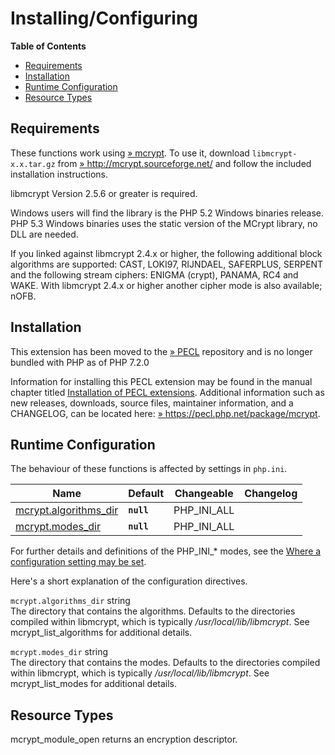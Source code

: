 Installing/Configuring
======================

**Table of Contents**

-   [Requirements](/mcrypt/setup.html#Requirements)
-   [Installation](/mcrypt/setup.html#Installation)
-   [Runtime Configuration](/mcrypt/setup.html#Runtime%20Configuration)
-   [Resource Types](/mcrypt/setup.html#Resource%20Types)

Requirements
------------

These functions work using
<a href="http://mcrypt.sourceforge.net/" class="link external">» mcrypt</a>.
To use it, download `libmcrypt-x.x.tar.gz` from
<a href="http://mcrypt.sourceforge.net/" class="link external">» http://mcrypt.sourceforge.net/</a>
and follow the included installation instructions.

libmcrypt Version 2.5.6 or greater is required.

Windows users will find the library is the PHP 5.2 Windows binaries
release. PHP 5.3 Windows binaries uses the static version of the MCrypt
library, no DLL are needed.

If you linked against libmcrypt 2.4.x or higher, the following
additional block algorithms are supported: CAST, LOKI97, RIJNDAEL,
SAFERPLUS, SERPENT and the following stream ciphers: ENIGMA (crypt),
PANAMA, RC4 and WAKE. With libmcrypt 2.4.x or higher another cipher mode
is also available; nOFB.

Installation
------------

This extension has been moved to the
<a href="https://pecl.php.net/" class="link external">» PECL</a>
repository and is no longer bundled with PHP as of PHP 7.2.0

Information for installing this PECL extension may be found in the
manual chapter titled
<a href="/install/pecl.html" class="link">Installation of PECL extensions</a>.
Additional information such as new releases, downloads, source files,
maintainer information, and a CHANGELOG, can be located here:
<a href="https://pecl.php.net/package/mcrypt" class="link external">» https://pecl.php.net/package/mcrypt</a>.

Runtime Configuration
---------------------

The behaviour of these functions is affected by settings in `php.ini`.

| Name                                                                 | Default    | Changeable    | Changelog |
|----------------------------------------------------------------------|------------|---------------|-----------|
| <a href="/mcrypt/setup.html#" class="link">mcrypt.algorithms_dir</a> | **`null`** | PHP\_INI\_ALL |           |
| <a href="/mcrypt/setup.html#" class="link">mcrypt.modes_dir</a>      | **`null`** | PHP\_INI\_ALL |           |

For further details and definitions of the PHP\_INI\_\* modes, see the
<a href="/configuration/changes/modes.html" class="xref">Where a configuration setting may be set</a>.

Here's a short explanation of the configuration directives.

`mcrypt.algorithms_dir` <span class="type">string</span>  
The directory that contains the algorithms. Defaults to the directories
compiled within libmcrypt, which is typically
*/usr/local/lib/libmcrypt*. See <span
class="function">mcrypt\_list\_algorithms</span> for additional details.

`mcrypt.modes_dir` <span class="type">string</span>  
The directory that contains the modes. Defaults to the directories
compiled within libmcrypt, which is typically
*/usr/local/lib/libmcrypt*. See <span
class="function">mcrypt\_list\_modes</span> for additional details.

Resource Types
--------------

<span class="function">mcrypt\_module\_open</span> returns an encryption
descriptor.
